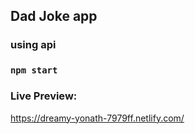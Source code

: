 ## Dad Joke app
### using api 
### `npm start`

### Live Preview:
https://dreamy-yonath-7979ff.netlify.com/
